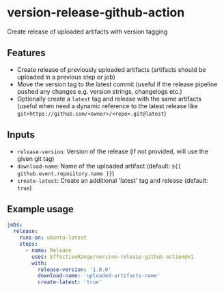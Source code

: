 # version-release-github-action

Create release of uploaded artifacts with version tagging

## Features

- Create release of previously uploaded artifacts (artifacts should be uploaded in a previous step or job)
- Move the version tag to the latest commit (useful if the release pipeline pushed any changes e.g. version strings, changelogs etc.)
- Optionally create a `latest` tag and release with the same artifacts (useful when need a dynamic reference to the latest release like `git+https://github.com/<owner>/<repo>.git@latest`)

## Inputs

- `release-version`: Version of the release (if not provided, will use the given git tag)
- `download-name`: Name of the uploaded artifact (default: `${{ github.event.repository.name }}`)
- `create-latest`: Create an additional 'latest' tag and release (default: `true`)

## Example usage

```yaml
jobs:
  release:
    runs-on: ubuntu-latest
    steps:
      - name: Release
        uses: EffectiveRange/version-release-github-action@v1
        with:
          release-version: '1.0.0'
          download-name: 'uploaded-artifacts-name'
          create-latest: 'true'
```

